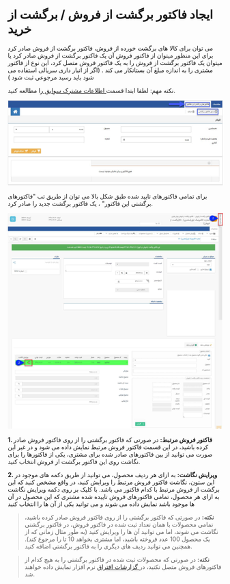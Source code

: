 # ایجاد فاکتور برگشت از فروش / برگشت از خرید

می توان برای کالا های برگشت خورده از فروش، فاکتور برگشت از فروش صادر کرد برای این منظور میتوان از فاکتور فروش آن یک فاکتور برگشت از فروش صادر کرد یا میتوان یک فاکتور برگشت از فروش را به یک فاکتور فروش متصل کرد، این نوع از فاکتور مشتری را به اندازه مبلغ آن بستانکار می کند . (اگر از انبار داری سریالی استفاده می شود باید رسید مرجوعی ثبت شود )

نکته مهم: لطفا ابتدا قسمت[ اطلاعات مشترک سوابق ](https://github.com/1stco/PayamGostarDocs/blob/master/Help/Integrated-bank/Database/Records/Joint-record-information/Joint-record-information.md)را مطالعه کنید.


![](ReturnSaleInvoice1.jpg)

برای تمامی فاکتورهای تایید شده طبق شکل بالا می توان از طریق تب "فاکتورهای برگشتی این فاکتور" ، یک فاکتور برگشت جدید را صادر کرد.

![](ReturnSaleInvoice.jpg)

**1. فاکتور فروش مرتبط:** در صورتی که فاکتور برگشتی را از روی فاکتور فروش صادر کرده باشید، در این قسمت فاکتور فروش مرتبط نمایش داده می شود و در غیر این صورت می توانید از بین فاکتورهای صادر شده برای مشتری، یکی از فاکتورها را برای نگاشت روی این فاکتور برگشت از فروش انتخاب کنید.

**2. ویرایش نگاشت:** به ازای هر ردیف محصول، می توانید از طریق دکمه های موجود در این ستون، نگاشت فاکتور فروش مرتبط را ویرایش کنید، در واقع مشخص کنید که این برگشت از فروش مرتبط با کدام فاکتور می باشد. با کلیک بر روی دکمه ویرایش نگاشت به ازای هر محصول، تمامی فاکتورهای فروش تاییده شده مشتری که این محصول در آن ها موجود باشد نمایش داده می شوند و می توانید یکی از آن ها را انتخاب کنید

> **نکته:** در صورتی که فاکتور برگشتی را از روی فاکتور فروش صادر کرده باشید، تمامی محصولات با همان تعداد ثبت شده در فاکتور فروش، در فاکتور برگشتی نگاشت می شوند، اما می توانید آن ها را ویرایش کنید (به طور مثال زمانی که از یک محصول 100 عدد فروخته باشید، اما مشتری بخواهد 10 تا را مرجوع کند). همچنین می توانید ردیف های دیگری را به فاکتور برگشتی اضافه کنید.

> **نکته:** در صورتی که محصولات ثبت شده در فاکتور برگشتی را به هیچ کدام از فاکتورهای فروش متصل نکنید، در[ گزارشات افتراق](https://github.com/1stco/PayamGostarDocs/blob/master/Help/Management-and-reports/Sales-reports/Differentiation-reports/Differentiation-reports.md) نرم افزار نمایش داده خواهند شد.



